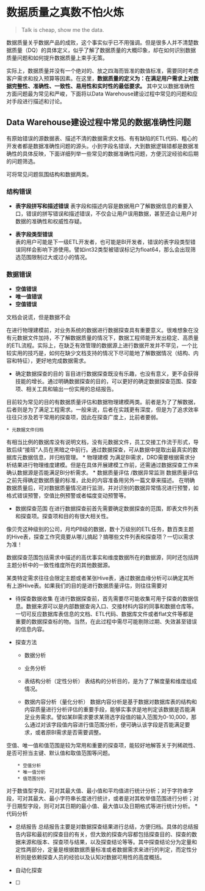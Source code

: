 # 数据质量之真数不怕火炼
>
>Talk is cheap, show me the data.

数据质量关乎数据产品的成败，这个事实似乎已不用强调。但是很多人并不清楚数据质量（DQ）的具体定义，似乎了解了数据质量的大概印象，却在如何识别数据质量问题和如何提升数据质量上束手无策。   

实际上，数据质量并没有一个绝对的、放之四海而皆准的数值标准，需要同时考虑客户需求和投入预算等因素。在这里，**数据质量的定义为：在满足用户需求上对数据完整性、准确性、一致性、易用性和实时性的最低要求。** 其中又以数据准确性方面问题最为常见和严峻，下面将以Data Warehouse建设过程中常见的问题和应对手段进行描述和讨论。

## Data Warehouse建设过程中常见的数据准确性问题

有原始错误的源数据表、描述不清的数据需求文档、有有缺陷的ETL代码、粗心的开发者都是数据准确性问题的源头。小到字段名错误，大到数据逻辑错都是数据准确性的具体反映，下面详细列举一些常见的数据准确性问题，方便沉淀经验和后期的问题筛选。   

可将常见问题氛围结构和数据两类。   

### 结构错误   
* **表字段拼写和描述错误**
表字段和描述内容是数据用户了解数据信息的重要入口，错误的拼写错误和描述错误，不仅会让用户误用数据，甚至还会让用户对数据的准确性和权威性存疑。  

* **表字段类型错误**  
表的用户可能是下一级ETL开发者，也可能是BI开发者，错误的表字段类型错误同样会影响下游使用。譬如int32类型被错误标记为float64，那么会出现筛选范围限制过大或过小的情况。

### 数据错误    
* **空值错误**   
* **唯一值错误**   
* **空值错误**   



文档会说谎，但是数据不会

在进行物理建模前，对业务系统的数据进行数据探查具有重要意义。很难想象在没有元数据文件加持，不了解数据质量的情况下，数据工程师能开发出稳定、高质量的ETL流程。实际上，在缺乏有效管理的数据源上进行数据开发并不罕见，一个比较实用的技巧是，如何在缺少文档支持的情况下尽可能地了解数据情况（结构、内容和特征），更好地完成数据需求。

* 确定数据探查的目的
盲目进行数据探查既没有乐趣，也没有意义，更不会获得技能的增长。通过明确数据探查的目的，可以更好的确定数据探查范围、探查项、相关工具和输出一份实用的总结报告。

目前较为常见的目的有数据质量评估和数据物理建模两类。前者是为了了解数据，后者则是为了满足工程需求。一般来说，后者在实践更有深度，但是为了追求效率往往只涉及若干常用的探查项，因此在探查广度上，比前者要弱。

    * 元数据文件归档
有相当比例的数据库没有说明文档，没有元数据文件，员工交接工作流于形式，导致后续“接班”人员在黑暗之中前行。通过数据探查，可从数据中提取出最真实的数据库元数据信息，并归档管理。
    * 物理建模 
为满足BI需求，DRD需要根据需求分析结果进行物理维度建模。但是在具体开展建模工作前，还需通过数据探查工作来确认数据源是否能满足BI分析需求。
    * 数据质量评估 /数据异常监测
数据质量评估之前先得确定数据质量的标准，此处的内容准备用另外一篇文章来描述。
在明确数据质量后，可对数据质量情况进行监测，并对识别的数据异常情况进行预警，如格式错误预警，空值比例预警或者幅度变动预警等。

* 数据探查范围
在进行数据探查前首先需要确定数据探查的范围，即表文件列表和探查项。探查项和目的有很大相关性。

像贝壳这种级别的公司，月均PB级的数据，数十万级别的ETL任务，数百类主题的Hive表，探查工作究竟要从哪儿搞起？搞哪些文件列表和探查项？一切以需求为准！

数据探查范围包括需求中描述的高优事实和维度数据所在的数据源，同时还包括跨主题分析中的一致性维度所在的其他数据源。

某类特定需求往往会限定主题或者某张Hive表，通过数据血缘分析可以确定其所有上游Hive表。如果我们的目的是进行数据质量评估，则往往需要对

* 待探查数据收集
在进行数据探查前，首先需要尽可能收集可用于探查的数据信息。数据来源可以是内部数据查询入口、交接材料内容的同事和数据仓库等。一切可反应数据库表信息的文档、ETL代码、数据库文件或者flat文件等都是重要的数据探查标的物。当然，在此过程中需尽可能剔除过期、失效甚至错误的信息内容。

* 探查方法
    * 数据分析
    * 业务分析

    * 表结构分析（定性分析）
表结构的分析目的，是为了了解度量和维度组成情况。
    * 数据内容分析（量化分析）
数据内容分析是基于数据对数据库表的结构和内容质量进行分析评估的重要手段，能够实事求是地判定该数据是否能满足业务需求。譬如某BI需求要求某筛选字段值的输入范围为0-10,000，那么通过对该字段值内容进行值范围分析，便可确认该字段是否能满足要求，或者原BI需求是否需要调整。

空值、唯一值和值范围是较为常用和重要的探查项，能较好地解答关于列稀疏性、是否可担当主键、默认值和取值范围等问题。

        * 空值分析
        * 唯一值分析
        * 值范围分析
对于数值型字段，可对其最大值、最小值和平均值进行统计分析；对于字符串字段，可对其最大、最小字符串长度进行统计，或者是对其枚举值范围进行分析；对于日期型字段，则可对其日期的最小值、最大值以及日期格式等进行统计分析。
    * 代码分析

* 总结报告
总结报告主要是对数据探查结果进行总结，方便归档。具体的总结报告内容和最初的探查目的有关，但大致的探查内容都包括探查目的、探查的数据来源和版本、探查项与结果，以及探查结论等等。其中探查结论分为定量和定性两部分，定量是根据数据质量标准或者数据需求来进行的判定，而定性分析则是依赖探查人员的经验以及认知对数据可用性的高度概括。

* 自动化探查
- [ ]
